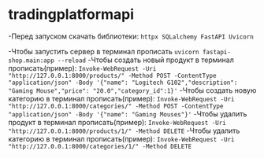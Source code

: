 ﻿# tradingplatformapi
-Перед запуском скачать библиотеки:
`httpx
SQLalchemy
FastAPI
Uvicorn
`

-Чтобы запустить сервер в терминал прописать
`
uvicorn fastapi-shop.main:app --reload
`
-Чтобы создать новый продукт в терминал прописать(пример):
`
Invoke-WebRequest -Uri "http://127.0.0.1:8000/products/" -Method POST -ContentType "application/json" -Body '{"name": "Logitech G102","description": "Gaming Mouse","price": "20.0","category_id":1}'
`
-Чтобы создать новую категорию в терминал прописать(пример):
`
Invoke-WebRequest -Uri "http://127.0.0.1:8000/categories/" -Method POST -ContentType "application/json" -Body '{"name": "Gaming Mouses"}'
`
-Чтобы удалить продукт в терминал прописать(пример):
`
Invoke-WebRequest -Uri "http://127.0.0.1:8000/products/1/" -Method DELETE
`
-Чтобы удалить категорию в терминал прописать(пример):
`
Invoke-WebRequest -Uri "http://127.0.0.1:8000/categories/1/" -Method DELETE
`
